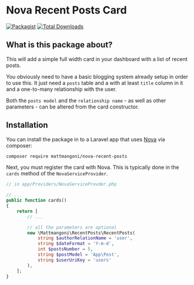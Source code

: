 # Nova Recent Posts Card


[![Packagist](https://img.shields.io/packagist/v/mattmangoni/nova-recent-posts.svg)](https://packagist.org/packages/mattmangoni/nova-recent-posts) [![Total Downloads](https://img.shields.io/packagist/dt/mattmangoni/nova-recent-posts.svg?style=flat-square)](https://packagist.org/packages/mattmangoni/nova-recent-posts)

## What is this package about?

This will add a simple full width card in your dashboard with a list of recent posts.

You obviously need to have a basic blogging system already setup in order to use this.
It just need a `posts` table and a with at least `title` column in it and a one-to-many relationship with the user.

Both the `posts model` and the `relationship name` - as well as other parameters - can be altered from the card constructor.

 ## Installation

You can install the package in to a Laravel app that uses [Nova](https://nova.laravel.com) via composer:

```bash
composer require mattmangoni/nova-recent-posts
```

Next, you must register the card with Nova. This is typically done in the `cards` method of the `NovaServiceProvider`.

```php
// in app/Providers/NovaServiceProvder.php

// ...
public function cards()
{
    return [
        // ...

        // all the parameters are optional
        new \Mattmangoni\RecentPosts\RecentPosts(
            string $authorRelationName = 'user',
            string $dateFormat = 'Y-m-d',
            int $postsNumber = 5,
            string $postModel = 'App\Post',
            string $userUriKey = 'users'
        ),
    ];
}
```
